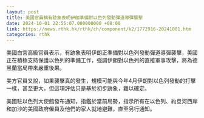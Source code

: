 ```yaml
---
layout: post
title: 美國官員稱有跡象表明伊朗準備對以色列發動彈道導彈襲擊
date: 2024-10-01 22:55:07.000000000 +08:00
link: https://news.rthk.hk/rthk/ch/component/k2/1772916-20241001.htm
categories: rthk
---
```


美國白宮高級官員表示，有跡象表明伊朗正準備對以色列發動彈道導彈襲擊，美國正在積極支持保護以色列的準備工作，強調伊朗對以色列的直接軍事攻擊，將為德黑蘭當局帶來嚴重後果。

美方官員又說，如果襲擊真的發生，規模可能與今年4月伊朗對以色列發動的打擊一樣，甚至更大，但這項評估只是基於初步跡象，難以確定。

美國駐以色列大使館發布通知，指鑑於當前局勢，指示所有在以色列、約旦河西岸和加沙的美國政府僱員及他們的家人就地避難，直至另行通知。
